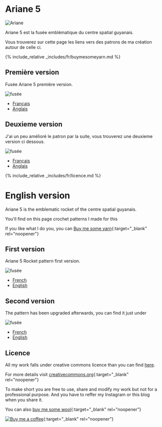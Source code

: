 # Ariane 5

![Ariane](../../media/ArianeKourou.jpg)

Ariane 5 est la fusée emblématique du centre spatial guyanais.

Vous trouverez sur cette page les liens vers des patrons de ma création autour de celle ci.

{% include_relative _includes/fr/buymesomeyarn.md %}

## Première version

Fusée Ariane 5 première version.

![fusée](../../media/patterns/ariane5/v1/fusee.jpg)

* [Français](./v1/fr/Ariane5.md)
* [Anglais](./v1/en/Ariane5.md)

## Deuxieme version

J'ai un peu amélioré le patron par la suite, vous trouverez une deuxieme version ci dessous.

![fusée](../../media/patterns/ariane5/v2/fusee.jpg)

* [Français](./v2/fr/Ariane5.md)
* [Anglais](./v2/en/Ariane5.md)


{% include_relative _includes/fr/licence.md %}

# English version

Ariane 5 is the emblematic rocket of the centre spatial guyanais.

You'll find on this page crochet patterns I made for this

If you like what I do you, you can [Buy me some yarn](https://buymeacoffee.com/inuitcrochet){:target="_blank" rel="noopener"}

## First version

Ariane 5 Rocket pattern first version.

![fusée](../../media/patterns/ariane5/v1/fusee.jpg)

* [French](./v1/fr/Ariane5.md)
* [English](./v1/en/Ariane5.md)

## Second version

The pattern has been upgraded afterwards, you can find it just under

![fusée](../../media/patterns/ariane5/v2/fusee.jpg)

* [French](./v2/fr/Ariane5.md)
* [English](./v2/en/Ariane5.md)

## Licence

All my work falls under creative commons licence than you can find [here](LICENCE.md).

For more details visit [creativecommons.org](http://creativecommons.org/licenses/){:target="_blank" rel="noopener"}

To make short you are free to use, share and modify my work but not for a professional purpose. And you have to reffer my Instagram or this blog when you share it.

You can also [buy me some wool](https://buymeacoffee.com/inuitcrochet){:target="_blank" rel="noopener"}

[![Buy me a coffee](../../media/bmc_qr.png)](https://buymeacoffee.com/inuitcrochet){:target="_blank" rel="noopener"}
